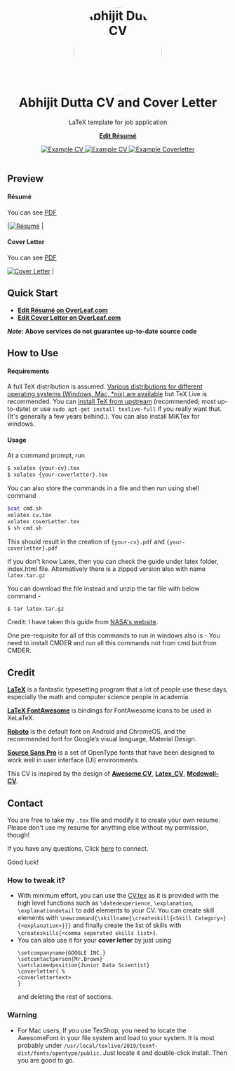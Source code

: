 <h1 align="center">
  <a href="https://github.com/whatsupabhijit/CV-Using-Latex" title="Documentation">
    <img alt="Abhijit Dutta CV" src="https://github.com/whatsupabhijit/CV-Using-Latex/blob/master/images/profilpicture.png" width="200px" height="200px" style="border-radius: 50%"/>
  </a>
  <br />
  Abhijit Dutta CV and Cover Letter
</h1>

<p align="center">
  LaTeX template for job application
</p>




<div align="center">
  
  [**Edit Résumé**](https://www.overleaf.com/project/5f3d4d771cf30f0001c5fe7a)

  <a href="https://twitter.com/EddieNit">
    <img alt="Example CV" src="https://img.shields.io/twitter/url?style=social&url=https%3A%2F%2Fimg.shields.io%2Fbadge%2Fc" />
  </a>  

  <a href="https://github.com/whatsupabhijit/CV-Using-Latex/blob/master/CV.pdf">
    <img alt="Example CV" src="https://img.shields.io/badge/cv-pdf-green.svg" />
  </a>

  <a href="https://github.com/whatsupabhijit/CV-Using-Latex/blob/master/coverLetter.pdf">
    <img alt="Example Coverletter" src="https://img.shields.io/badge/coverletter-pdf-green.svg" />
  </a>

</div>

<br />

## Preview

#### Résumé

You can see [PDF](https://github.com/whatsupabhijit/CV-Using-Latex/blob/master/CV.pdf)


|[![Résumé](https://raw.githubusercontent.com/whatsupabhijit/CV-Using-Latex/master/screenshots/CV.PNG)](https://raw.githubusercontent.com/whatsupabhijit/CV-Using-Latex/master/CV.pdf) |


#### Cover Letter

You can see [PDF](https://github.com/whatsupabhijit/CV-Using-Latex/blob/master/coverLetter.pdf)

[![Cover Letter](https://raw.githubusercontent.com/whatsupabhijit/CV-Using-Latex/master/screenshots/coverLetter.PNG)](https://raw.githubusercontent.com/whatsupabhijit/CV-Using-Latex/master/coverLetter.pdf) |

## Quick Start

* [**Edit Résumé on OverLeaf.com**](https://www.overleaf.com/project/5f3d4d771cf30f0001c5fe7a)
* [**Edit Cover Letter on OverLeaf.com**](https://www.overleaf.com/project/5f3d4d771cf30f0001c5fe7a)

**_Note:_ Above services do not guarantee up-to-date source code**


## How to Use

#### Requirements

A full TeX distribution is assumed.  [Various distributions for different operating systems (Windows, Mac, \*nix) are available](http://tex.stackexchange.com/q/55437) but TeX Live is recommended.
You can [install TeX from upstream](http://tex.stackexchange.com/q/1092) (recommended; most up-to-date) or use `sudo apt-get install texlive-full` if you really want that.  (It's generally a few years behind.). You can also install MiKTex for windows.

#### Usage

At a command prompt, run

```bash
$ xelatex {your-cv}.tex
$ xelatex {your-coverletter}.tex
```

You can also store the commands in a file and then run using shell command
```bash
$cat cmd.sh
xelatex cv.tex
xelatex coverLetter.tex
$ sh cmd.sh
```

This should result in the creation of ``{your-cv}.pdf`` and ``{your-coverletter}.pdf``


If you don't know Latex, then you can check the guide under latex folder, index.html file. Alternatively there is a zipped version also with name ``latex.tar.gz``

You can download the file instead and unzip the tar file with below command -
```bash
$ tar latex.tar.gz
```

Credit: I have taken this guide from [NASA's website](https://www.giss.nasa.gov/tools/latex/ltx-tar.html). 


One pre-requisite for all of this commands to run in windows also is - You need to install CMDER and run all this commands not from cmd but from CMDER.

## Credit

[**LaTeX**](http://www.latex-project.org) is a fantastic typesetting program that a lot of people use these days, especially the math and computer science people in academia.

[**LaTeX FontAwesome**](https://github.com/furl/latex-fontawesome) is bindings for FontAwesome icons to be used in XeLaTeX.

[**Roboto**](https://github.com/google/roboto) is the default font on Android and ChromeOS, and the recommended font for Google’s visual language, Material Design.

[**Source Sans Pro**](https://github.com/adobe-fonts/source-sans-pro) is a set of OpenType fonts that have been designed to work well in user interface (UI) environments.

This CV is inspired by the design of [**Awesome CV**](https://github.com/posquit0/Awesome-CV), [**Latex_CV**](https://github.com/muratcankaracabey/latex_cv), [**Mcdowell-CV**](https://github.com/dnl-blkv/mcdowell-cv).

## Contact

You are free to take my `.tex` file and modify it to create your own resume. Please don't use my resume for anything else without my permission, though!

If you have any questions, Click [here](https://www.linkedin.com/in/abhijit-dutta-3150a622/) to connect.

Good luck!





### How to tweak it?
- With minimum effort, you can use the [CV.tex](https://github.com/muratcankaracabey/latex_cv/blob/master/CV.tex) as it is provided with the high level functions such as ```\datedexperience```, ```\explanation```, ```\explanationdetail``` to add elements to your CV. You can create skill elements with ```\newcommand{\skillname{\createskill{<Skill Category>}{<explanation>}}}``` and finally create the list of skills with ```\createskills{<comma seperated skills list>}```. 
- You can also use it for your **cover letter** by just using
  ```
  \setcompanyname{GOOGLE INC.}
  \setcontactperson{Mr.Brown}
  \setclaimedposition{Junior Data Scientist} 
  \coverletter{ %
  <coverlettertext>
  }
  ``` 
  and deleting the rest of sections.
  

### Warning
- For Mac users, If you use TexShop, you need to locate the AwesomeFont in your file system and load to your system. It is most probably under ```/usr/local/texlive/2019/texmf-dist/fonts/opentype/public```. Just locate it and double-click install. Then you are good to go.

